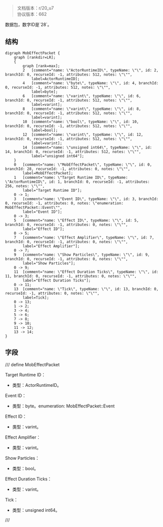 # <!-- md:samp MobEffectPacket -->

> 文档版本：r/20_u7<br/>协议版本：662

<!-- md:samp MobEffectPacket -->数据包，数字ID是`28`。

## 结构

```viz
digraph MobEffectPacket {
	graph [rankdir=LR];
	{
		graph [rank=max];
		2	[comment="name: \"ActorRuntimeID\", typeName: \"\", id: 2, branchId: 0, recurseId: -1, attributes: 512, notes: \"\"",
			label=ActorRuntimeID];
		4	[comment="name: \"byte\", typeName: \"\", id: 4, branchId: 0, recurseId: -1, attributes: 512, notes: \"\"",
			label=byte];
		6	[comment="name: \"varint\", typeName: \"\", id: 6, branchId: 0, recurseId: -1, attributes: 512, notes: \"\"",
			label=varint];
		8	[comment="name: \"varint\", typeName: \"\", id: 8, branchId: 0, recurseId: -1, attributes: 512, notes: \"\"",
			label=varint];
		10	[comment="name: \"bool\", typeName: \"\", id: 10, branchId: 0, recurseId: -1, attributes: 512, notes: \"\"",
			label=bool];
		12	[comment="name: \"varint\", typeName: \"\", id: 12, branchId: 0, recurseId: -1, attributes: 512, notes: \"\"",
			label=varint];
		14	[comment="name: \"unsigned int64\", typeName: \"\", id: 14, branchId: 0, recurseId: -1, attributes: 512, notes: \"\"",
			label="unsigned int64"];
	}
	0	[comment="name: \"MobEffectPacket\", typeName: \"\", id: 0, branchId: 28, recurseId: -1, attributes: 0, notes: \"\"",
		label=MobEffectPacket];
	1	[comment="name: \"Target Runtime ID\", typeName: \"ActorRuntimeID\", id: 1, branchId: 0, recurseId: -1, attributes: 256, notes: \"\"",
		label="Target Runtime ID"];
	0 -> 1;
	3	[comment="name: \"Event ID\", typeName: \"\", id: 3, branchId: 0, recurseId: -1, attributes: 0, notes: \"enumeration: MobEffectPacket::Event\"",
		label="Event ID"];
	0 -> 3;
	5	[comment="name: \"Effect ID\", typeName: \"\", id: 5, branchId: 0, recurseId: -1, attributes: 0, notes: \"\"",
		label="Effect ID"];
	0 -> 5;
	7	[comment="name: \"Effect Amplifier\", typeName: \"\", id: 7, branchId: 0, recurseId: -1, attributes: 0, notes: \"\"",
		label="Effect Amplifier"];
	0 -> 7;
	9	[comment="name: \"Show Particles\", typeName: \"\", id: 9, branchId: 0, recurseId: -1, attributes: 0, notes: \"\"",
		label="Show Particles"];
	0 -> 9;
	11	[comment="name: \"Effect Duration Ticks\", typeName: \"\", id: 11, branchId: 0, recurseId: -1, attributes: 0, notes: \"\"",
		label="Effect Duration Ticks"];
	0 -> 11;
	13	[comment="name: \"Tick\", typeName: \"\", id: 13, branchId: 0, recurseId: -1, attributes: 0, notes: \"\"",
		label=Tick];
	0 -> 13;
	1 -> 2;
	3 -> 4;
	5 -> 6;
	7 -> 8;
	9 -> 10;
	11 -> 12;
	13 -> 14;
}

```

## 字段

/// define
MobEffectPacket

Target Runtime ID：[<!-- md:samp ActorRuntimeID -->](refs/protocols/types/ActorRuntimeID.md)

- 类型：ActorRuntimeID。

Event ID：<!-- md:samp byte -->

- 类型：byte。enumeration: MobEffectPacket::Event

Effect ID：<!-- md:samp varint -->

- 类型：varint。

Effect Amplifier：<!-- md:samp varint -->

- 类型：varint。

Show Particles：<!-- md:samp bool -->

- 类型：bool。

Effect Duration Ticks：<!-- md:samp varint -->

- 类型：varint。

Tick：<!-- md:samp unsigned int64 -->

- 类型：unsigned int64。


///
